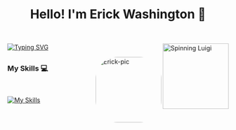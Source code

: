# <h1 align="center">Hello! I'm Erick Washington 💚</h1>
<br>

  [![Typing SVG](https://readme-typing-svg.demolab.com/?lines=Turn_Coffee_into_Code;Cat_is_Life)](https://git.io/typing-svg)
  <img align="right" alt="Spinning Luigi" height="150" src="https://media.tenor.com/fzl1j4NuPIwAAAAi/spinning-luigi.gif"> 
  
<div>
<img align="right" alt="Erick-pic" height="150" style="border-radius:50px;" src="https://yt3.ggpht.com/fKv9jFSFQAg6YYMiPlITnKHT_jq36QW_qafj8k8Dxir2cQZCbY9Hv94KtgczKL6pVv3MGqKaLKa4=s600-c-fcrop64=1,00000000ffffffff-nd-v1-rwa">
</div>
  
##

 ### My Skills 💻
<br>

[![My Skills](https://skillicons.dev/icons?i=js,python,html,css,markdown,godot,linux,vscode)](https://skillicons.dev)


##

 

